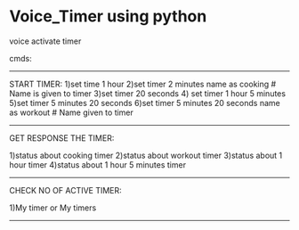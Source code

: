 # Voice_Timer using python
voice activate timer

cmds:
************************************************************************************
START TIMER:
1)set time 1 hour
2)set timer 2 minutes name as cooking           #  Name is given to timer
3)set timer 20 seconds
4) set timer 1 hour 5 minutes
5)set timer 5 minutes 20 seconds
6)set timer 5 minutes 20 seconds name as workout  # Name given to timer 
*************************************************************************************
GET RESPONSE THE TIMER:

1)status about cooking timer
2)status about workout timer
3)status about 1 hour timer
4)status about 1 hour 5 minutes timer

*******************************************************************************************

CHECK NO OF ACTIVE TIMER:

1)My timer or My timers

********************************************************************************************


